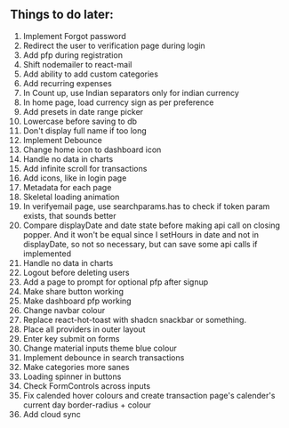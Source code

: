 ## Things to do later:

1. Implement Forgot password
2. Redirect the user to verification page during login
3. Add pfp during registration
4. Shift nodemailer to react-mail
5. Add ability to add custom categories
6. Add recurring expenses
7. In Count up, use Indian separators only for indian currency
8. In home page, load currency sign as per preference
9. Add presets in date range picker
10. Lowercase before saving to db
11. Don't display full name if too long
12. Implement Debounce
13. Change home icon to dashboard icon
14. Handle no data in charts
15. Add infinite scroll for transactions
16. Add icons, like in login page
17. Metadata for each page
18. Skeletal loading animation
19. In verifyemail page, use searchparams.has to check if token param exists, that sounds better
20. Compare displayDate and date state before making api call on closing popper. And it won't be equal since I setHours in date and not in displayDate, so not so necessary, but can save some api calls if implemented
21. Handle no data in charts
22. Logout before deleting users
23. Add a page to prompt for optional pfp after signup
24. Make share button working
25. Make dashboard pfp working
26. Change navbar colour
27. Replace react-hot-toast with shadcn snackbar or something.
28. Place all providers in outer layout
29. Enter key submit on forms
30. Change material inputs theme blue colour
31. Implement debounce in search transactions
32. Make categories more sanes
33. Loading spinner in buttons
34. Check FormControls across inputs
35. Fix calended hover colours and create transaction page's calender's current day border-radius + colour
36. Add cloud sync
